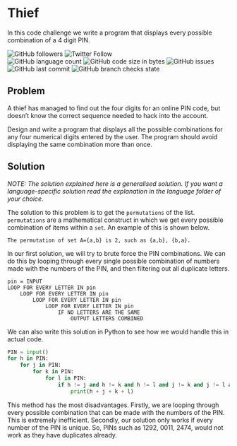 # Thief
In this code challenge we write a program that displays every possible combination of a 4 digit PIN.

![GitHub followers](https://img.shields.io/github/followers/hrszpuk?style=social)
![Twitter Follow](https://img.shields.io/twitter/follow/hrszpuk?style=social)
<br>
![GitHub language count](https://img.shields.io/github/languages/count/CodingChallengesBooklet/Thief?style=for-the-badge)
![GitHub code size in bytes](https://img.shields.io/github/languages/code-size/CodingChallengesBooklet/Thief?style=for-the-badge)
![GitHub issues](https://img.shields.io/github/issues/CodingChallengesBooklet/Thief?style=for-the-badge)
![GitHub last commit](https://img.shields.io/github/last-commit/CodingChallengesBooklet/Thief?style=for-the-badge)
![GitHub branch checks state](https://img.shields.io/github/checks-status/CodingChallengesBooklet/Thief/main?style=for-the-badge)

## Problem
A thief has managed to find out the four digits for an online PIN code, but doesn’t know the correct sequence needed to hack into the account.<br>

Design and write a program that displays all the possible combinations for any four numerical digits entered by the user. The program should avoid displaying the same combination more than once.

## Solution
*NOTE: The solution explained here is a generalised solution. If you want a language-specific solution read the explanation in the language folder of your choice.*<br>

The solution to this problem is to get the `permutations` of the list. `permutations` are a mathematical construct in which we get every possible combination of items within a `set`. 
An example of this is shown below. 
```
The permutation of set A={a,b} is 2, such as {a,b}, {b,a}.
```
In our first solution, we will try to brute force the PIN combinations. 
We can do this by looping through every single possible combination of numbers made with the numbers of the PIN,
and then filtering out all duplicate letters.
``` 
pin = INPUT
LOOP FOR EVERY LETTER IN pin
    LOOP FOR EVERY LETTER IN pin
        LOOP FOR EVERY LETTER IN pin
            LOOP FOR EVERY LETTER IN pin
                IF NO LETTERS ARE THE SAME
                    OUTPUT LETTERS COMBINED
```
We can also write this solution in Python to see how we would handle this in actual code.
```python
PIN = input() 
for h in PIN:
    for j in PIN:
        for k in PIN:
            for l in PIN:
                if h != j and h != k and h != l and j != k and j != l and k != l:
                    print(h + j + k + l)
```
This method has the most disadvantages. 
Firstly, we are looping through every possible combination that can be made with the numbers of the PIN. 
This is extremely inefficient. Secondly, our solution only works if every number of the PIN is unique. 
So, PINs such as 1292, 0011, 2474, would not work as they have duplicates already.



